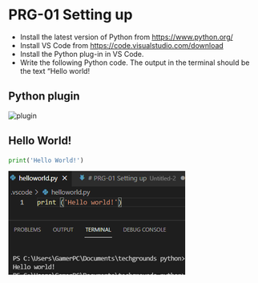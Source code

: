 # PRG-01 Setting up
- Install the latest version of Python from https://www.python.org/
- Install VS Code from https://code.visualstudio.com/download
- Install the Python plug-in in VS Code.
- Write the following Python code. The output in the terminal should be the text “Hello world!


## Python plugin
![plugin](../00_includes/PYT/PYT-01-02.png)

## Hello World!
```Python
print('Hello World!')
```

![resultaat](../../00_includes/PYT/PYT-01-01.png)
